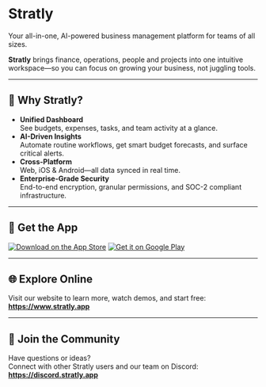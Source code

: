 # Stratly

Your all-in-one, AI-powered business management platform for teams of all sizes.  

**Stratly** brings finance, operations, people and projects into one intuitive workspace—so you can focus on growing your business, not juggling tools.

---

## 🌟 Why Stratly?

- **Unified Dashboard**  
  See budgets, expenses, tasks, and team activity at a glance.
- **AI-Driven Insights**  
  Automate routine workflows, get smart budget forecasts, and surface critical alerts.
- **Cross-Platform**  
  Web, iOS & Android—all data synced in real time.
- **Enterprise-Grade Security**  
  End-to-end encryption, granular permissions, and SOC-2 compliant infrastructure.

---

## 📲 Get the App

[![Download on the App Store](https://upload.wikimedia.org/wikipedia/commons/3/3c/Download_on_the_App_Store_Badge.svg)](https://apps.apple.com/app/idYOUR_APP_ID) [![Get it on Google Play](https://developer.android.com/images/brand/en_generic_rgb_wo_45.png)](https://play.google.com/store/apps/details?id=YOUR_PLAY_ID)

---

## 🌐 Explore Online

Visit our website to learn more, watch demos, and start free:  
**https://www.stratly.app**

---

## 🤝 Join the Community

Have questions or ideas?  
Connect with other Stratly users and our team on Discord:  
**https://discord.stratly.app**
